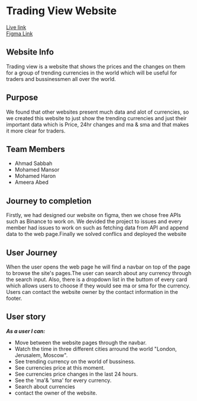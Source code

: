 # Trading View Website
<a href="">Live link</a> <br>
<a href="https://www.figma.com/file/LMLzCgAZLhZD3XnLKNPnK6/Untitled?node-id=0%3A1">Figma Link</a>
## Website Info
Trading view is a website that shows the prices and the changes on them for a group of trending currencies in the world which will be useful for traders and bussinessmen all over the world.
## Purpose
We found that other websites present much data and alot of currencies, so we created this website to just show the trending currencies and just their important data which is Price, 24hr changes and ma & sma and that makes it more clear for traders.
## Team Members
* Ahmad Sabbah
* Mohamed Mansor
* Mohamed Haron
* Ameera Abed
## Journey to completion
Firstly, we had designed our website on figma, then we chose free APIs such as Binance to work on. We devided the project to issues and every member had issues to work on such as fetching data from API and append data to the web page.Finally we solved conflics and deployed the website 
## User Journey
When the user opens the web page he will find a navbar on top of the page to browse the site's pages.The user can search about any currency through the search input. Also, there is a dropdown list in the buttom of every card which allows users to choose if they would see ma or sma for the currency. Users can contact the website owner by the contact information in the footer.
## User story
 ***As a user I can:***
* Move between the website pages through the navbar. 
* Watch the time in three different cities arround the world "London, Jerusalem, Moscow".
* See trending currency on the world of bussiness.
* See currencies price at this moment.
* See currencies price changes in the last 24 hours.
* See the 'ma'& 'sma' for every currency.
* Search about currencies 
* contact the owner of the website.